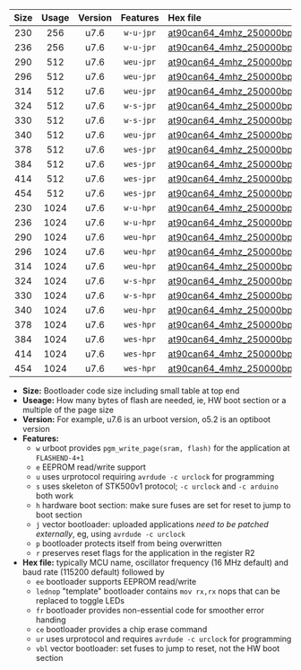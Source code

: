 |Size|Usage|Version|Features|Hex file|
|:-:|:-:|:-:|:-:|:--|
|230|256|u7.6|`w-u-jpr`|[at90can64_4mhz_250000bps_ur_vbl.hex](https://raw.githubusercontent.com/stefanrueger/urboot/main//at90can64_4mhz_250000bps_ur_vbl.hex)|
|236|256|u7.6|`w-u-jpr`|[at90can64_4mhz_250000bps_lednop_ur_vbl.hex](https://raw.githubusercontent.com/stefanrueger/urboot/main//at90can64_4mhz_250000bps_lednop_ur_vbl.hex)|
|290|512|u7.6|`weu-jpr`|[at90can64_4mhz_250000bps_ee_ur_vbl.hex](https://raw.githubusercontent.com/stefanrueger/urboot/main//at90can64_4mhz_250000bps_ee_ur_vbl.hex)|
|296|512|u7.6|`weu-jpr`|[at90can64_4mhz_250000bps_ee_lednop_ur_vbl.hex](https://raw.githubusercontent.com/stefanrueger/urboot/main//at90can64_4mhz_250000bps_ee_lednop_ur_vbl.hex)|
|314|512|u7.6|`weu-jpr`|[at90can64_4mhz_250000bps_ee_lednop_fr_ur_vbl.hex](https://raw.githubusercontent.com/stefanrueger/urboot/main//at90can64_4mhz_250000bps_ee_lednop_fr_ur_vbl.hex)|
|324|512|u7.6|`w-s-jpr`|[at90can64_4mhz_250000bps_vbl.hex](https://raw.githubusercontent.com/stefanrueger/urboot/main//at90can64_4mhz_250000bps_vbl.hex)|
|330|512|u7.6|`w-s-jpr`|[at90can64_4mhz_250000bps_lednop_vbl.hex](https://raw.githubusercontent.com/stefanrueger/urboot/main//at90can64_4mhz_250000bps_lednop_vbl.hex)|
|340|512|u7.6|`weu-jpr`|[at90can64_4mhz_250000bps_ee_lednop_fr_ce_ur_vbl.hex](https://raw.githubusercontent.com/stefanrueger/urboot/main//at90can64_4mhz_250000bps_ee_lednop_fr_ce_ur_vbl.hex)|
|378|512|u7.6|`wes-jpr`|[at90can64_4mhz_250000bps_ee_vbl.hex](https://raw.githubusercontent.com/stefanrueger/urboot/main//at90can64_4mhz_250000bps_ee_vbl.hex)|
|384|512|u7.6|`wes-jpr`|[at90can64_4mhz_250000bps_ee_lednop_vbl.hex](https://raw.githubusercontent.com/stefanrueger/urboot/main//at90can64_4mhz_250000bps_ee_lednop_vbl.hex)|
|414|512|u7.6|`wes-jpr`|[at90can64_4mhz_250000bps_ee_lednop_fr_vbl.hex](https://raw.githubusercontent.com/stefanrueger/urboot/main//at90can64_4mhz_250000bps_ee_lednop_fr_vbl.hex)|
|454|512|u7.6|`wes-jpr`|[at90can64_4mhz_250000bps_ee_lednop_fr_ce_vbl.hex](https://raw.githubusercontent.com/stefanrueger/urboot/main//at90can64_4mhz_250000bps_ee_lednop_fr_ce_vbl.hex)|
|230|1024|u7.6|`w-u-hpr`|[at90can64_4mhz_250000bps_ur.hex](https://raw.githubusercontent.com/stefanrueger/urboot/main//at90can64_4mhz_250000bps_ur.hex)|
|236|1024|u7.6|`w-u-hpr`|[at90can64_4mhz_250000bps_lednop_ur.hex](https://raw.githubusercontent.com/stefanrueger/urboot/main//at90can64_4mhz_250000bps_lednop_ur.hex)|
|290|1024|u7.6|`weu-hpr`|[at90can64_4mhz_250000bps_ee_ur.hex](https://raw.githubusercontent.com/stefanrueger/urboot/main//at90can64_4mhz_250000bps_ee_ur.hex)|
|296|1024|u7.6|`weu-hpr`|[at90can64_4mhz_250000bps_ee_lednop_ur.hex](https://raw.githubusercontent.com/stefanrueger/urboot/main//at90can64_4mhz_250000bps_ee_lednop_ur.hex)|
|314|1024|u7.6|`weu-hpr`|[at90can64_4mhz_250000bps_ee_lednop_fr_ur.hex](https://raw.githubusercontent.com/stefanrueger/urboot/main//at90can64_4mhz_250000bps_ee_lednop_fr_ur.hex)|
|324|1024|u7.6|`w-s-hpr`|[at90can64_4mhz_250000bps.hex](https://raw.githubusercontent.com/stefanrueger/urboot/main//at90can64_4mhz_250000bps.hex)|
|330|1024|u7.6|`w-s-hpr`|[at90can64_4mhz_250000bps_lednop.hex](https://raw.githubusercontent.com/stefanrueger/urboot/main//at90can64_4mhz_250000bps_lednop.hex)|
|340|1024|u7.6|`weu-hpr`|[at90can64_4mhz_250000bps_ee_lednop_fr_ce_ur.hex](https://raw.githubusercontent.com/stefanrueger/urboot/main//at90can64_4mhz_250000bps_ee_lednop_fr_ce_ur.hex)|
|378|1024|u7.6|`wes-hpr`|[at90can64_4mhz_250000bps_ee.hex](https://raw.githubusercontent.com/stefanrueger/urboot/main//at90can64_4mhz_250000bps_ee.hex)|
|384|1024|u7.6|`wes-hpr`|[at90can64_4mhz_250000bps_ee_lednop.hex](https://raw.githubusercontent.com/stefanrueger/urboot/main//at90can64_4mhz_250000bps_ee_lednop.hex)|
|414|1024|u7.6|`wes-hpr`|[at90can64_4mhz_250000bps_ee_lednop_fr.hex](https://raw.githubusercontent.com/stefanrueger/urboot/main//at90can64_4mhz_250000bps_ee_lednop_fr.hex)|
|454|1024|u7.6|`wes-hpr`|[at90can64_4mhz_250000bps_ee_lednop_fr_ce.hex](https://raw.githubusercontent.com/stefanrueger/urboot/main//at90can64_4mhz_250000bps_ee_lednop_fr_ce.hex)|

- **Size:** Bootloader code size including small table at top end
- **Useage:** How many bytes of flash are needed, ie, HW boot section or a multiple of the page size
- **Version:** For example, u7.6 is an urboot version, o5.2 is an optiboot version
- **Features:**
  + `w` urboot provides `pgm_write_page(sram, flash)` for the application at `FLASHEND-4+1`
  + `e` EEPROM read/write support
  + `u` uses urprotocol requiring `avrdude -c urclock` for programming
  + `s` uses skeleton of STK500v1 protocol; `-c urclock` and `-c arduino` both work
  + `h` hardware boot section: make sure fuses are set for reset to jump to boot section
  + `j` vector bootloader: uploaded applications *need to be patched externally*, eg, using `avrdude -c urclock`
  + `p` bootloader protects itself from being overwritten
  + `r` preserves reset flags for the application in the register R2
- **Hex file:** typically MCU name, oscillator frequency (16 MHz default) and baud rate (115200 default) followed by
  + `ee` bootloader supports EEPROM read/write
  + `lednop` "template" bootloader contains `mov rx,rx` nops that can be replaced to toggle LEDs
  + `fr` bootloader provides non-essential code for smoother error handing
  + `ce` bootloader provides a chip erase command
  + `ur` uses urprotocol and requires `avrdude -c urclock` for programming
  + `vbl` vector bootloader: set fuses to jump to reset, not the HW boot section
